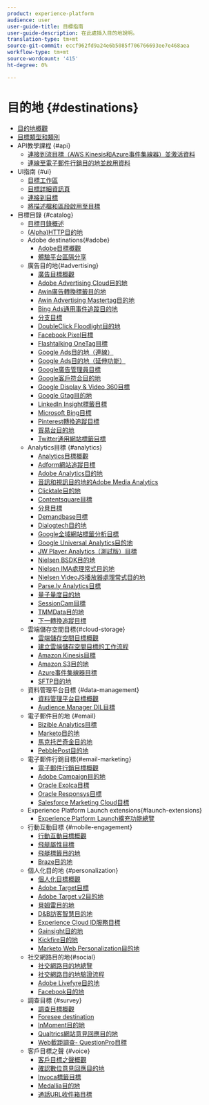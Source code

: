 ```yaml
---
product: experience-platform
audience: user
user-guide-title: 目標指南
user-guide-description: 在此處插入目的地說明。
translation-type: tm+mt
source-git-commit: eccf962fd9a24e6b5085f706766693ee7e468aea
workflow-type: tm+mt
source-wordcount: '415'
ht-degree: 0%

---
```



# 目的地 {#destinations}

* [目的地概觀](./home.md)
* [目標類型和類別](./destination-types.md)
* API教學課程 {#api}
   * [連接到流目標（AWS Kinesis和Azure事件集線器）並激活資料](./api/streaming-destinations.md)
   * [連線至電子郵件行銷目的地並啟用資料](./api/email-marketing.md)
* UI指南 {#ui}
   * [目標工作區](./ui/destinations-workspace.md)
   * [目標詳細資訊頁](./ui/destination-details-page.md)
   * [連接到目標](./ui/connect-destination.md)
   * [將描述檔和區段啟用至目標](./ui/activate-destinations.md)
* 目標目錄 {#catalog}
   * [目標目錄概述](./catalog/overview.md)
   * [ (Alpha)HTTP目的地](./catalog/http-destination.md)
   * Adobe destinations{#adobe}
      * [Adobe目標概觀](./catalog/adobe/overview.md)
      * [體驗平台區隔分享](https://docs.adobe.com/help/en/audience-manager/user-guide/implementation-integration-guides/integration-experience-platform/aam-aep-audience-sharing.html)
   * 廣告目的地{#advertising}
      * [廣告目標概觀](./catalog/advertising/overview.md)
      * [Adobe Advertising Cloud目的地](./catalog/advertising/adobe-advertising-cloud.md)
      * [Awin廣告轉換標籤目的地](./catalog/advertising/awin-conversiontag.md)
      * [Awin Advertising Mastertag目的地](./catalog/advertising/awin-mastertag.md)
      * [Bing Ads通用事件追蹤目的地](./catalog/advertising/bing-ads.md)
      * [分支目標](./catalog/advertising/branch.md)
      * [DoubleClick Floodlight目的地](./catalog/advertising/doubleclick-floodlight.md)
      * [Facebook Pixel目標](./catalog/advertising/facebook-pixel.md)
      * [Flashtalking OneTag目標](./catalog/advertising/flashtalking.md)
      * [Google Ads目的地（連線）](./catalog/advertising/google-ads-destination.md)
      * [Google Ads目的地（延伸功能）](./catalog/advertising/google-ads-extension.md)
      * [Google廣告管理員目標](./catalog/advertising/google-ad-manager.md)
      * [Google客戶符合目的地](./catalog/advertising/google-customer-match.md)
      * [Google Display &amp; Video 360目標](./catalog/advertising/google-dv360.md)
      * [Google Gtag目的地](./catalog/advertising/gtag-advertising.md)
      * [LinkedIn Insight標籤目標](./catalog/advertising/linkedin.md)
      * [Microsoft Bing目標](./catalog/advertising/bing.md)
      * [Pinterest轉換追蹤目標](./catalog/advertising/pinterest.md)
      * [貿易台目的地](./catalog/advertising/tradedesk.md)
      * [Twitter通用網站標籤目標](./catalog/advertising/twitter-uwt.md)
   * Analytics目標 {#analytics}
      * [Analytics目標概觀](./catalog/analytics/overview.md)
      * [Adform網站追蹤目標](./catalog/analytics/adform.md)
      * [Adobe Analytics目的地](./catalog/analytics/adobe-analytics.md)
      * [音訊和視訊目的地的Adobe Media Analytics](./catalog/analytics/adobe-video-analytics.md)
      * [Clicktale目的地](./catalog/analytics/clicktale.md)
      * [Contentsquare目標](./catalog/analytics/contentsquare.md)
      * [分貝目標](./catalog/analytics/decibel.md)
      * [Demandbase目標](./catalog/analytics/demandbase.md)
      * [Dialogtech目的地](./catalog/analytics/dialogtech.md)
      * [Google全域網站標籤分析目標](./catalog/analytics/gtag-analytics.md)
      * [Google Universal Analytics目的地](./catalog/analytics/google-universal-analytics.md)
      * [JW Player Analytics（測試版）目標](./catalog/analytics/jw-player-analytics.md)
      * [Nielsen BSDK目的地](./catalog/analytics/nielsen-bsdk.md)
      * [Nielsen IMA處理常式目的地](./catalog/analytics/nielsen-ima.md)
      * [Nielsen VideoJS播放器處理常式目的地](./catalog/analytics/nielsen-videojs.md)
      * [Parse.ly Analytics目標](./catalog/analytics/parsely.md)
      * [量子量度目的地](./catalog/analytics/quantum-metric.md)
      * [SessionCam目標](./catalog/analytics/sessioncam.md)
      * [TMMData目的地](./catalog/analytics/tmmdata.md)
      * [下一轉換追蹤目標](./catalog/analytics/yext.md)
   * 雲端儲存空間目標{#cloud-storage}
      * [雲端儲存空間目標概觀](./catalog/cloud-storage/overview.md)
      * [建立雲端儲存空間目標的工作流程](./catalog/cloud-storage/workflow.md)
      * [Amazon Kinesis目標](./catalog/cloud-storage/amazon-kinesis.md)
      * [Amazon S3目的地](./catalog/cloud-storage/amazon-s3.md)
      * [Azure事件集線器目標](./catalog/cloud-storage/azure-event-hubs.md)
      * [SFTP目的地](./catalog/cloud-storage/sftp.md)
   * 資料管理平台目標 {#data-management}
      * [資料管理平台目標概觀](./catalog/data-management/overview.md)
      * [Audience Manager DIL目標](./catalog/data-management/aam-dil-extension.md)
   * 電子郵件目的地 {#email}
      * [Bizible Analytics目標](./catalog/email/bizible.md)
      * [Marketo目的地](./catalog/email/marketo.md)
      * [馬克托芒奇金目的地](./catalog/email/marketo-munchkin.md)
      * [PebblePost目的地](./catalog/email/pebblepost.md)
   * 電子郵件行銷目標{#email-marketing}
      * [電子郵件行銷目標概觀](./catalog/email-marketing/overview.md)
      * [Adobe Campaign目的地](./catalog/email-marketing/adobe-campaign.md)
      * [Oracle Exolca目標](./catalog/email-marketing/oracle-eloqua.md)
      * [Oracle Responsys目標](./catalog/email-marketing/oracle-responsys.md)
      * [Salesforce Marketing Cloud目標](./catalog/email-marketing/salesforce-marketing-cloud.md)
   * Experience Platform Launch extensions{#launch-extensions}
      * [Experience Platform Launch擴充功能總覽](./catalog/launch-extensions/overview.md)
   * 行動互動目標 {#mobile-engagement}
      * [行動互動目標概觀](./catalog/mobile-engagement/overview.md)
      * [飛艇屬性目標](./catalog/mobile-engagement/airship-attributes.md)
      * [飛艇標籤目的地](./catalog/mobile-engagement/airship-tags.md)
      * [Braze目的地](./catalog/mobile-engagement/braze.md)
   * 個人化目的地 {#personalization}
      * [個人化目標概觀](./catalog/personalization/overview.md)
      * [Adobe Target目標](./catalog/personalization/adobe-target.md)
      * [Adobe Target v2目的地](./catalog/personalization/adobe-target-v2.md)
      * [貝姆雷目的地](./catalog/personalization/beemray.md)
      * [D&amp;B訪客智慧目的地](./catalog/personalization/dnb.md)
      * [Experience Cloud ID服務目標](./catalog/personalization/adobe-ecid.md)
      * [Gainsight目的地](./catalog/personalization/gainsight.md)
      * [Kickfire目的地](./catalog/personalization/kickfire.md)
      * [Marketo Web Personalization目的地](./catalog/personalization/marketo-web-personalization.md)
   * 社交網路目的地{#social}
      * [社交網路目的地總覽](./catalog/social/overview.md)
      * [社交網路目的地驗證流程](./catalog/social/workflow.md)
      * [Adobe Livefyre目的地](./catalog/social/adobe-livefyre.md)
      * [Facebook目的地](./catalog/social/facebook.md)
   * 調查目標 {#survey}
      * [調查目標概觀](./catalog/survey/overview.md)
      * [Foresee destination](./catalog/survey/foresee.md)
      * [InMoment目的地](./catalog/survey/inmoment.md)
      * [Qualtrics網站意見回應目的地](./catalog/survey/qualtrics.md)
      * [Web截距調查- QuestionPro目標](./catalog/survey/web-intercept-surveys.md)
   * 客戶目標之聲 {#voice}
      * [客戶目標之聲概觀](./catalog/voice/overview.md)
      * [確認數位意見回應目的地](./catalog/voice/confirmit-digital-feedback.md)
      * [Invoca標籤目標](./catalog/voice/invoca.md)
      * [Medallia目的地](./catalog/voice/medallia.md)
      * [通話URL收件箱目標](./catalog/voice/talkurl.md)